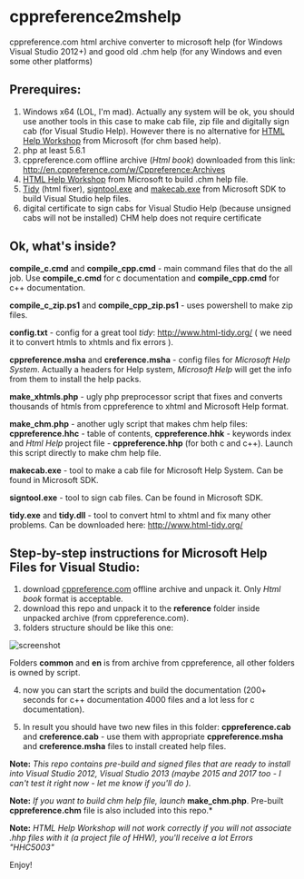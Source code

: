# cppreference2mshelp
cppreference.com html archive converter to microsoft help (for Windows Visual Studio 2012+) and good old .chm help (for any Windows and even some other platforms)

## Prerequires:

1) Windows x64 (LOL, I'm mad). Actually any system will be ok, you should use another tools in this case to make cab file, zip file and digitally sign cab (for Visual Studio Help). However there is no alternative for [HTML Help Workshop](https://www.microsoft.com/en-us/download/details.aspx?id=21138) from Microsoft (for chm based help).
2) php at least 5.6.1
3) cppreference.com offline archive (*Html book*) downloaded from this link: http://en.cppreference.com/w/Cppreference:Archives
4) [HTML Help Workshop](https://www.microsoft.com/en-us/download/details.aspx?id=21138) from Microsoft to build .chm help file.
5) [Tidy](http://www.html-tidy.org/) (html fixer), [signtool.exe](https://msdn.microsoft.com/en-us/library/8s9b9yaz(v=vs.110).aspx) and [makecab.exe](https://technet.microsoft.com/en-us/library/hh875545(v=ws.11).aspx) from Microsoft SDK to build Visual Studio help files.
6) digital certificate to sign cabs for Visual Studio Help (because unsigned cabs will not be installed) CHM help does not require certificate

## Ok, what's inside?

**compile_c.cmd** and **compile_cpp.cmd** - main command files that do the all job. Use **compile_c.cmd** for c documentation and **compile_cpp.cmd** for c++ documentation. 

**compile_c_zip.ps1** and **compile_cpp_zip.ps1** - uses powershell to make zip files.

**config.txt** - config for a great tool *tidy*: http://www.html-tidy.org/ ( we need it to convert htmls to xhtmls and fix errors ).

**cppreference.msha** and **creference.msha** - config files for *Microsoft Help System*. Actually a headers for Help system, *Microsoft Help* will get the info from them to install the help packs.

**make_xhtmls.php** - ugly php preprocessor script that fixes and converts thousands of htmls from cppreference to xhtml and Microsoft Help format.

**make_chm.php** - another ugly script that makes chm help files: **cppreference.hhc** - table of contents, **cppreference.hhk** - keywords index and _Html Help_ project file - **cppreference.hhp** (for both c and c++). Launch this script directly to make chm help file.

**makecab.exe** - tool to make a cab file for Microsoft Help System. Can be found in Microsoft SDK.

**signtool.exe** - tool to sign cab files. Can be found in Microsoft SDK.

**tidy.exe** and **tidy.dll** - tool to convert html to xhtml and fix many other problems. Can be downloaded here: http://www.html-tidy.org/ 

## Step-by-step instructions for Microsoft Help Files for Visual Studio:

1) download [cppreference.com](http://en.cppreference.com/w/Cppreference:Archives) offline archive and unpack it. Only *Html book* format is acceptable.
2) download this repo and unpack it to the **reference** folder inside unpacked archive (from cppreference.com).
3) folders structure should be like this one:

![screenshot](https://github.com/crea7or/cppreference2mshelp/raw/master/folders.png)

Folders **common** and **en** is from archive from cppreference, all other folders is owned by script.

4) now you can start the scripts and build the documentation (200+ seconds for c++ documentation 4000 files and a lot less for c documentation).

5) In result you should have two new files in this folder: **cppreference.cab** and **creference.cab** - use them with appropriate **cppreference.msha** and **creference.msha** files to install created help files.

**Note:** *This repo contains pre-build and signed files that are ready to install into Visual Studio 2012, Visual Studio 2013 (maybe 2015 and 2017 too - I can't test it right now - let me know if you'll do ).*

**Note:** *If you want to build chm help file, launch* **make_chm.php**. Pre-built **cppreference.chm** file is also included into this repo.*

**Note:** *HTML Help Workshop will not work correctly if you will not associate .hhp files with it (a project file of HHW), you'll receive a lot Errors "HHC5003"*

Enjoy!
